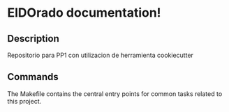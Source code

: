 # ElDOrado documentation!

## Description

Repositorio para PP1 con utilizacion de herramienta cookiecutter

## Commands

The Makefile contains the central entry points for common tasks related to this project.


